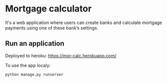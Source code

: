 # Mortgage calculator

It's a web application where users can create banks and calculate mortgage
payments using one of these bank’s settings.

## Run an application
Deployed to heroku:
https://mor-calc.herokuapp.com/


To use the app localy:

```bash
python manage.py runserver
```
